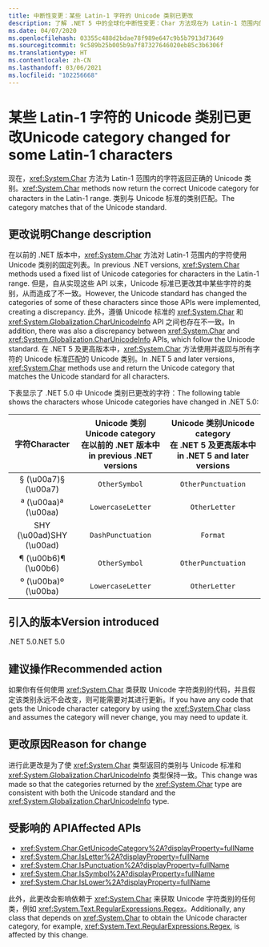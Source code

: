 ```yaml
---
title: 中断性变更：某些 Latin-1 字符的 Unicode 类别已更改
description: 了解 .NET 5 中的全球化中断性变更：Char 方法现在为 Latin-1 范围内的字符返回正确的 Unicode 类别。
ms.date: 04/07/2020
ms.openlocfilehash: 03355c488d2bdae78f989e647c9b5b7913d73649
ms.sourcegitcommit: 9c589b25b005b9a7f87327646020eb85c3b6306f
ms.translationtype: HT
ms.contentlocale: zh-CN
ms.lasthandoff: 03/06/2021
ms.locfileid: "102256668"
---
```

# <a name="unicode-category-changed-for-some-latin-1-characters"></a><span data-ttu-id="58957-103">某些 Latin-1 字符的 Unicode 类别已更改</span><span class="sxs-lookup"><span data-stu-id="58957-103">Unicode category changed for some Latin-1 characters</span></span>

<span data-ttu-id="58957-104">现在，<xref:System.Char> 方法为 Latin-1 范围内的字符返回正确的 Unicode 类别。</span><span class="sxs-lookup"><span data-stu-id="58957-104"><xref:System.Char> methods now return the correct Unicode category for characters in the Latin-1 range.</span></span> <span data-ttu-id="58957-105">类别与 Unicode 标准的类别匹配。</span><span class="sxs-lookup"><span data-stu-id="58957-105">The category matches that of the Unicode standard.</span></span>

## <a name="change-description"></a><span data-ttu-id="58957-106">更改说明</span><span class="sxs-lookup"><span data-stu-id="58957-106">Change description</span></span>

<span data-ttu-id="58957-107">在以前的 .NET 版本中，<xref:System.Char> 方法对 Latin-1 范围内的字符使用 Unicode 类别的固定列表。</span><span class="sxs-lookup"><span data-stu-id="58957-107">In previous .NET versions, <xref:System.Char> methods used a fixed list of Unicode categories for characters in the Latin-1 range.</span></span> <span data-ttu-id="58957-108">但是，自从实现这些 API 以来，Unicode 标准已更改其中某些字符的类别，从而造成了不一致。</span><span class="sxs-lookup"><span data-stu-id="58957-108">However, the Unicode standard has changed the categories of some of these characters since those APIs were implemented, creating a discrepancy.</span></span> <span data-ttu-id="58957-109">此外，遵循 Unicode 标准的 <xref:System.Char> 和 <xref:System.Globalization.CharUnicodeInfo> API 之间也存在不一致。</span><span class="sxs-lookup"><span data-stu-id="58957-109">In addition, there was also a discrepancy between <xref:System.Char> and <xref:System.Globalization.CharUnicodeInfo> APIs, which follow the Unicode standard.</span></span> <span data-ttu-id="58957-110">在 .NET 5 及更高版本中，<xref:System.Char> 方法使用并返回与所有字符的 Unicode 标准匹配的 Unicode 类别。</span><span class="sxs-lookup"><span data-stu-id="58957-110">In .NET 5 and later versions, <xref:System.Char> methods use and return the Unicode category that matches the Unicode standard for all characters.</span></span>

<span data-ttu-id="58957-111">下表显示了 .NET 5.0 中 Unicode 类别已更改的字符：</span><span class="sxs-lookup"><span data-stu-id="58957-111">The following table shows the characters whose Unicode categories have changed in .NET 5.0:</span></span>

| <span data-ttu-id="58957-112">字符</span><span class="sxs-lookup"><span data-stu-id="58957-112">Character</span></span>    | <span data-ttu-id="58957-113">Unicode 类别</span><span class="sxs-lookup"><span data-stu-id="58957-113">Unicode category</span></span><br><span data-ttu-id="58957-114">在以前的 .NET 版本中</span><span class="sxs-lookup"><span data-stu-id="58957-114">in previous .NET versions</span></span> | <span data-ttu-id="58957-115">Unicode 类别</span><span class="sxs-lookup"><span data-stu-id="58957-115">Unicode category</span></span><br><span data-ttu-id="58957-116">在 .NET 5 及更高版本中</span><span class="sxs-lookup"><span data-stu-id="58957-116">in .NET 5 and later versions</span></span> |
|:------------:|:---------------------------------------------:|:--------------------------------------------------:|
| <span data-ttu-id="58957-117">§ (\u00a7)</span><span class="sxs-lookup"><span data-stu-id="58957-117">§ (\u00a7)</span></span>   | `OtherSymbol`                                 | `OtherPunctuation`                                 |
| <span data-ttu-id="58957-118">ª (\u00aa)</span><span class="sxs-lookup"><span data-stu-id="58957-118">ª (\u00aa)</span></span>   | `LowercaseLetter`                             | `OtherLetter`                                      |
| <span data-ttu-id="58957-119">SHY (\u00ad)</span><span class="sxs-lookup"><span data-stu-id="58957-119">SHY (\u00ad)</span></span> | `DashPunctuation`                             | `Format`                                           |
| <span data-ttu-id="58957-120">¶ (\u00b6)</span><span class="sxs-lookup"><span data-stu-id="58957-120">¶ (\u00b6)</span></span>   | `OtherSymbol`                                 | `OtherPunctuation`                                 |
| <span data-ttu-id="58957-121">º (\u00ba)</span><span class="sxs-lookup"><span data-stu-id="58957-121">º (\u00ba)</span></span>   | `LowercaseLetter`                             | `OtherLetter`                                      |

## <a name="version-introduced"></a><span data-ttu-id="58957-122">引入的版本</span><span class="sxs-lookup"><span data-stu-id="58957-122">Version introduced</span></span>

<span data-ttu-id="58957-123">.NET 5.0</span><span class="sxs-lookup"><span data-stu-id="58957-123">.NET 5.0</span></span>

## <a name="recommended-action"></a><span data-ttu-id="58957-124">建议操作</span><span class="sxs-lookup"><span data-stu-id="58957-124">Recommended action</span></span>

<span data-ttu-id="58957-125">如果你有任何使用 <xref:System.Char> 类获取 Unicode 字符类别的代码，并且假定该类别永远不会改变，则可能需要对其进行更新。</span><span class="sxs-lookup"><span data-stu-id="58957-125">If you have any code that gets the Unicode character category by using the <xref:System.Char> class and assumes the category will never change, you may need to update it.</span></span>

## <a name="reason-for-change"></a><span data-ttu-id="58957-126">更改原因</span><span class="sxs-lookup"><span data-stu-id="58957-126">Reason for change</span></span>

<span data-ttu-id="58957-127">进行此更改是为了使 <xref:System.Char> 类型返回的类别与 Unicode 标准和 <xref:System.Globalization.CharUnicodeInfo> 类型保持一致。</span><span class="sxs-lookup"><span data-stu-id="58957-127">This change was made so that the categories returned by the <xref:System.Char> type are consistent with both the Unicode standard and the <xref:System.Globalization.CharUnicodeInfo> type.</span></span>

## <a name="affected-apis"></a><span data-ttu-id="58957-128">受影响的 API</span><span class="sxs-lookup"><span data-stu-id="58957-128">Affected APIs</span></span>

- <xref:System.Char.GetUnicodeCategory%2A?displayProperty=fullName>
- <xref:System.Char.IsLetter%2A?displayProperty=fullName>
- <xref:System.Char.IsPunctuation%2A?displayProperty=fullName>
- <xref:System.Char.IsSymbol%2A?displayProperty=fullName>
- <xref:System.Char.IsLower%2A?displayProperty=fullName>

<span data-ttu-id="58957-129">此外，此更改会影响依赖于 <xref:System.Char> 来获取 Unicode 字符类别的任何类，例如 <xref:System.Text.RegularExpressions.Regex>。</span><span class="sxs-lookup"><span data-stu-id="58957-129">Additionally, any class that depends on <xref:System.Char> to obtain the Unicode character category, for example, <xref:System.Text.RegularExpressions.Regex>, is affected by this change.</span></span>

<!--

### Affected APIs

- `Overload:System.Char.GetUnicodeCategory`
- `Overload:System.Char.IsLetter`
- `Overload:System.Char.IsPunctuation`
- `Overload:System.Char.IsSymbol`
- `Overload:System.Char.IsLower`

### Category

- Core .NET libraries
- Globalization
-
-->

